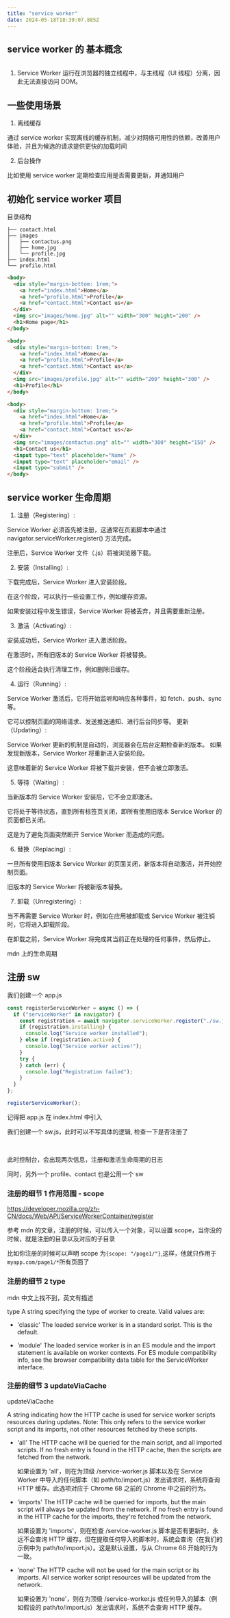 ```yaml
---
title: "service worker"
date: 2024-05-18T18:39:07.885Z
---
```


## service worker 的 基本概念

<img data-src="/assets/images/sw/service-work-01.png">

1. Service Worker 运行在浏览器的独立线程中，与主线程（UI 线程）分离，因此无法直接访问 DOM。

## 一些使用场景

1. 离线缓存

通过 service worker 实现离线的缓存机制，减少对网络可用性的依赖，改善用户体验，并且为候选的请求提供更快的加载时间

2. 后台操作

比如使用 service worker 定期检查应用是否需要更新，并通知用户

## 初始化 service worker 项目

目录结构

```
├── contact.html
├── images
│   ├── contactus.png
│   ├── home.jpg
│   └── profile.jpg
├── index.html
└── profile.html
```

```html title="index.html"
<body>
  <div style="margin-bottom: 1rem;">
    <a href="index.html">Home</a>
    <a href="profile.html">Profile</a>
    <a href="contact.html">Contact us</a>
  </div>
  <img src="images/home.jpg" alt="" width="300" height="200" />
  <h1>Home page</h1>
</body>
```

```html title="profile.html"
<body>
  <div style="margin-bottom: 1rem;">
    <a href="index.html">Home</a>
    <a href="profile.html">Profile</a>
    <a href="contact.html">Contact us</a>
  </div>
  <img src="images/profile.jpg" alt="" width="200" height="300" />
  <h1>Profile</h1>
</body>
```

```html title="contact.html"
<body>
  <div style="margin-bottom: 1rem;">
    <a href="index.html">Home</a>
    <a href="profile.html">Profile</a>
    <a href="contact.html">Contact us</a>
  </div>
  <img src="images/contactus.png" alt="" width="300" height="150" />
  <h1>Contact us</h1>
  <input type="text" placeholder="Name" />
  <input type="text" placeholder="email" />
  <input type="submit" />
</body>
```

## service worker 生命周期

1. 注册（Registering）:

Service Worker 必须首先被注册，这通常在页面脚本中通过 navigator.serviceWorker.register() 方法完成。

注册后，Service Worker 文件（.js）将被浏览器下载。

2. 安装（Installing）:

下载完成后，Service Worker 进入安装阶段。

在这个阶段，可以执行一些设置工作，例如缓存资源。

如果安装过程中发生错误，Service Worker 将被丢弃，并且需要重新注册。

3. 激活（Activating）:

安装成功后，Service Worker 进入激活阶段。

在激活时，所有旧版本的 Service Worker 将被替换。

这个阶段适合执行清理工作，例如删除旧缓存。

4. 运行（Running）:

Service Worker 激活后，它将开始监听和响应各种事件，如 fetch、push、sync 等。

它可以控制页面的网络请求、发送推送通知、进行后台同步等。
更新（Updating）:

Service Worker 更新的机制是自动的，浏览器会在后台定期检查新的版本。
如果发现新版本，Service Worker 将重新进入安装阶段。

这意味着新的 Service Worker 将被下载并安装，但不会被立即激活。

5. 等待（Waiting）:

当新版本的 Service Worker 安装后，它不会立即激活。

它将处于等待状态，直到所有标签页关闭，即所有使用旧版本 Service Worker 的页面都已关闭。

这是为了避免页面突然断开 Service Worker 而造成的问题。

6. 替换（Replacing）:

一旦所有使用旧版本 Service Worker 的页面关闭，新版本将自动激活，并开始控制页面。

旧版本的 Service Worker 将被新版本替换。

7. 卸载（Unregistering）:

当不再需要 Service Worker 时，例如在应用被卸载或 Service Worker 被注销时，它将进入卸载阶段。

在卸载之前，Service Worker 将完成其当前正在处理的任何事件，然后停止。

mdn 上的生命周期
<img data-src="/assets/images/sw/sw-lifecycle.svg">

## 注册 sw

我们创建一个 app.js

```js
const registerServiceWorker = async () => {
  if ("serviceWorker" in navigator) {
    const registration = await navigator.serviceWorker.register("./sw.js");
    if (registration.installing) {
      console.log("Service worker installed");
    } else if (registration.active) {
      console.log("Service worker active!");
    }
    try {
    } catch (err) {
      console.log("Registration failed");
    }
  }
};

registerServiceWorker();
```

记得把 app.js 在 index.html 中引入

我们创建一个 sw.js，此时可以不写具体的逻辑, 检查一下是否注册了

<img data-src="/assets/images/sw/service-worker-04.png">
<img data-src="/assets/images/sw/service-worker-05.png">

此时控制台，会出现两次信息，注册和激活生命周期的日志

同时，另外一个 profile、contact 也是公用一个 sw

### 注册的细节 1 作用范围 - scope

https://developer.mozilla.org/zh-CN/docs/Web/API/ServiceWorkerContainer/register

参考 mdn 的文章，注册的时候，可以传入一个对象，可以设置 scope，当你没的时候，就是注册的目录以及对应的子目录

比如你注册的时候可以声明 scope 为`{scope: "/page1/"}`,这样，他就只作用于`myapp.com/page1/*`所有页面了

### 注册的细节 2 type

mdn 中文上找不到，英文有描述

type
A string specifying the type of worker to create. Valid values are:

- 'classic'
  The loaded service worker is in a standard script. This is the default.

- 'module'
  The loaded service worker is in an ES module and the import statement is available on worker contexts. For ES module compatibility info, see the browser compatibility data table for the ServiceWorker interface.

### 注册的细节 3 updateViaCache

updateViaCache

A string indicating how the HTTP cache is used for service worker scripts resources during updates. Note: This only refers to the service worker script and its imports, not other resources fetched by these scripts.

- 'all'
  The HTTP cache will be queried for the main script, and all imported scripts. If no fresh entry is found in the HTTP cache, then the scripts are fetched from the network.

  如果设置为 'all'，则在为顶级 /service-worker.js 脚本以及在 Service Worker 中导入的任何脚本（如 path/to/import.js）发出请求时，系统将查询 HTTP 缓存。此选项对应于 Chrome 68 之前的 Chrome 中之前的行为。

- 'imports'
  The HTTP cache will be queried for imports, but the main script will always be updated from the network. If no fresh entry is found in the HTTP cache for the imports, they're fetched from the network.

  如果设置为 'imports'，则在检查 /service-worker.js 脚本是否有更新时，永远不会查询 HTTP 缓存，但在提取任何导入的脚本时，系统会查询（在我们的示例中为 path/to/import.js）。这是默认设置，与从 Chrome 68 开始的行为一致。

- 'none'
  The HTTP cache will not be used for the main script or its imports. All service worker script resources will be updated from the network.

  如果设置为 'none'，则在为顶级 /service-worker.js 或任何导入的脚本（例如假设的 path/to/import.js）发出请求时，系统不会查询 HTTP 缓存。
